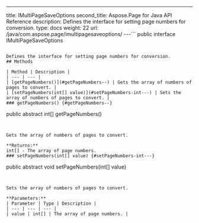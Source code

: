 ---
title: IMultiPageSaveOptions
second_title: Aspose.Page for Java API Reference
description: Defines the interface for setting page numbers for conversion.
type: docs
weight: 22
url: /java/com.aspose.page/imultipagesaveoptions/
---```
public interface IMultiPageSaveOptions
```

Defines the interface for setting page numbers for conversion.
## Methods

| Method | Description |
| --- | --- |
| [getPageNumbers()](#getPageNumbers--) | Gets the array of numbers of pages to convert. |
| [setPageNumbers(int[] value)](#setPageNumbers-int---) | Sets the array of numbers of pages to convert. |
### getPageNumbers() {#getPageNumbers--}
```
public abstract int[] getPageNumbers()
```


Gets the array of numbers of pages to convert.

**Returns:**
int[] - The array of page numbers.
### setPageNumbers(int[] value) {#setPageNumbers-int---}
```
public abstract void setPageNumbers(int[] value)
```


Sets the array of numbers of pages to convert.

**Parameters:**
| Parameter | Type | Description |
| --- | --- | --- |
| value | int[] | The array of page numbers. |

